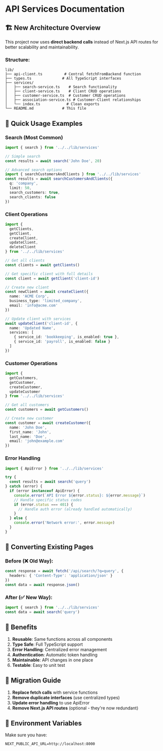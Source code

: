 # API Services Documentation

## 🏗️ **New Architecture Overview**

This project now uses **direct backend calls** instead of Next.js API routes for better scalability and maintainability.

### **Structure:**
```
lib/
├── api-client.ts          # Central fetchFromBackend function
├── types.ts              # All TypeScript interfaces  
├── services/
│   ├── search-service.ts    # Search functionality
│   ├── client-service.ts    # Client CRUD operations
│   ├── customer-service.ts  # Customer CRUD operations
│   ├── association-service.ts # Customer-Client relationships
│   └── index.ts            # Clean exports
└── README.md             # This file
```

## 🚀 **Quick Usage Examples**

### **Search (Most Common)**
```typescript
import { search } from '../../lib/services'

// Simple search
const results = await search('John Doe', 20)

// Advanced search options
import { searchCustomersAndClients } from '../../lib/services'
const results = await searchCustomersAndClients({
  q: 'company',
  limit: 50,
  search_customers: true,
  search_clients: false
})
```

### **Client Operations**
```typescript
import { 
  getClients, 
  getClient, 
  createClient, 
  updateClient,
  deleteClient 
} from '../../lib/services'

// Get all clients
const clients = await getClients()

// Get specific client with full details
const client = await getClient('client-id')

// Create new client
const newClient = await createClient({
  name: 'ACME Corp',
  business_type: 'limited_company',
  email: 'info@acme.com'
})

// Update client with services
await updateClient('client-id', {
  name: 'Updated Name',
  services: [
    { service_id: 'bookkeeping', is_enabled: true },
    { service_id: 'payroll', is_enabled: false }
  ]
})
```

### **Customer Operations**
```typescript
import { 
  getCustomers, 
  getCustomer, 
  createCustomer, 
  updateCustomer 
} from '../../lib/services'

// Get all customers
const customers = await getCustomers()

// Create new customer
const customer = await createCustomer({
  name: 'John Doe',
  first_name: 'John',
  last_name: 'Doe',
  email: 'john@example.com'
})
```

### **Error Handling**
```typescript
import { ApiError } from '../../lib/services'

try {
  const results = await search('query')
} catch (error) {
  if (error instanceof ApiError) {
    console.error(`API Error ${error.status}: ${error.message}`)
    // Handle specific status codes
    if (error.status === 401) {
      // Handle auth error (already handled automatically)
    }
  } else {
    console.error('Network error:', error.message)
  }
}
```

## 🔧 **Converting Existing Pages**

### **Before (❌ Old Way):**
```typescript
const response = await fetch('/api/search/?q=query', {
  headers: { 'Content-Type': 'application/json' }
})
const data = await response.json()
```

### **After (✅ New Way):**
```typescript
import { search } from '../../lib/services'
const data = await search('query')
```

## 🎯 **Benefits**

1. **Reusable**: Same functions across all components
2. **Type Safe**: Full TypeScript support
3. **Error Handling**: Centralized error management
4. **Authentication**: Automatic token handling
5. **Maintainable**: API changes in one place
6. **Testable**: Easy to unit test

## 🔄 **Migration Guide**

1. **Replace fetch calls** with service functions
2. **Remove duplicate interfaces** (use centralized types)
3. **Update error handling** to use ApiError
4. **Remove Next.js API routes** (optional - they're now redundant)

## 📝 **Environment Variables**

Make sure you have:
```env
NEXT_PUBLIC_API_URL=http://localhost:8000
``` 